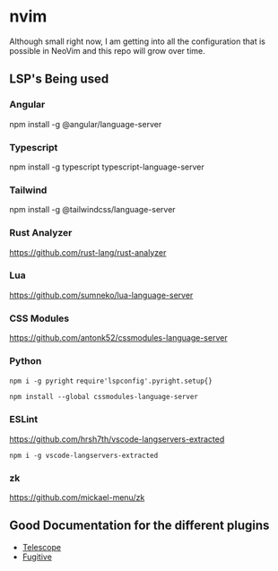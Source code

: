 # nvim
Although small right now, I am getting into all the configuration that is possible in NeoVim and this repo will grow over time.

## LSP's Being used
### Angular
npm install -g @angular/language-server
### Typescript
npm install -g typescript typescript-language-server
### Tailwind
npm install -g @tailwindcss/language-server
### Rust Analyzer
https://github.com/rust-lang/rust-analyzer
### Lua
https://github.com/sumneko/lua-language-server
### CSS Modules
https://github.com/antonk52/cssmodules-language-server
### Python
`npm i -g pyright`
`require'lspconfig'.pyright.setup{}`

`npm install --global cssmodules-language-server`
### ESLint
https://github.com/hrsh7th/vscode-langservers-extracted

`npm i -g vscode-langservers-extracted`

### zk
https://github.com/mickael-menu/zk

## Good Documentation for the different plugins
- [Telescope](https://github.com/nvim-telescope/telescope.nvim)
- [Fugitive](https://github.com/tpope/vim-fugitive)
